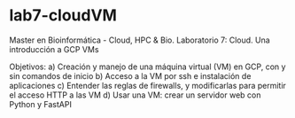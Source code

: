 # lab7-cloudVM
Master en Bioinformática - Cloud, HPC &amp; Bio. Laboratorio 7:  Cloud. Una introducción a GCP VMs

Objetivos:
a) Creación y manejo de una máquina virtual (VM) en GCP, con y sin comandos de inicio
b) Acceso a la VM por ssh e instalación de aplicaciones
c) Entender las reglas de firewalls, y modificarlas para permitir el acceso HTTP a las VM
d) Usar una VM: crear un servidor web con Python y FastAPI
